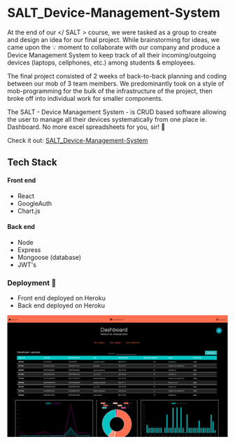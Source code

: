 # SALT_Device-Management-System

At the end of our </ SALT > course, we were tasked as a group to create and design an idea for our final project. While brainstorming for ideas, we came upon the :bulb: moment to collaborate with our company and produce a Device Management System to keep track of all their incoming/outgoing devices (laptops, cellphones, etc.) among students & employees. 

The final project consisted of 2 weeks of back-to-back planning and coding between our mob of 3 team members. We predominantly took on a style of mob-programming for the bulk of the infrastructure of the project, then broke off into individual work for smaller components. 

The SALT - Device Management System - is CRUD based software allowing the user to manage all their devices systematically from one place ie. Dashboard. 
No more excel spreadsheets for you, sir! :page_facing_up: 

Check it out: [SALT_Device-Management-System](https://slap-public.herokuapp.com/)

## Tech Stack 
#### Front end
* React
* GoogleAuth
* Chart.js

#### Back end
* Node
* Express
* Mongoose (database)
* JWT's

### Deployment :rocket:
* Front end deployed on Heroku
* Back end deployed on Heroku 

![](slap.png)
